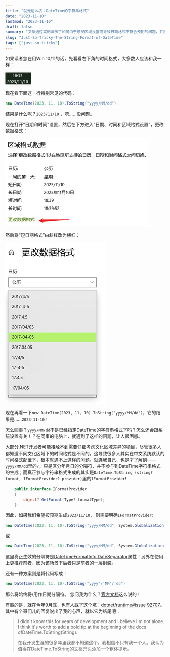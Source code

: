 ```yaml
---
title: "就是这么坑：DateTime的字符串格式"
date: "2023-11-10"
lastmod: "2023-11-10"
draft: false
summary: "文章通过实例演示了如何由于忽视区域设置而导致日期格式不符合预期的问题，并解释了DateTime.ToString方法中IFormatProvider参数的重要性。通过阅读本文，读者将学会如何正确地生成期望的日期格式字符串，避免在开发过程中遇到类似的困惑和错误。"
slug: "Just-So-Tricky-The-String-Format-of-DateTime"
tags: ["just-so-tricky"]
---
```


如果读者您在用Win 10/11的话，先看看右下角的时间格式，大多数人应该和我一样：

![1](1.png)

现在看下面这一行特别常见的代码：

```csharp
new DateTime(2023, 11, 10).ToString("yyyy/MM/dd")
```

结果是什么呢？`2023/11/10` ，嗯……没问题。

现在打开“日期和时间”设置，然后在下方进入“日期、时间和区域格式设置”，更改数据格式：

![2](2.png)

然后将“短日期格式”由斜杠改为横杠：

![3](3.png)

现在再看一下`new DateTime(2023, 11, 10).ToString("yyyy/MM/dd")`，它的结果是……`2023-11-10`！

怎么回事？`yyyy/MM/dd`不是已经指定DateTime的字符串格式了吗？怎么还会跟系统设置有关！？在同事的电脑上，就遇到了这样的问题，让人很困惑。

大部分.NET开发者可能接触不到需要仔细考虑文化区域差异的项目，尽管很多人都知道不同文化区域下的时间格式是不同的。这导致很多人其实在中文系统默认的时间格式配置下，根本就遇不上这样的问题。就连我自己，也是才了解到——
`yyyy/MM/dd`里的`/`，只是区分年月日的分隔符，并不参与到DateTime字符串格式的生成；而真正参与字符串格式生成的其实是`DateTime.ToString (string? format, IFormatProvider? provider)`里的`IFormatProvider`!

```csharp
    public interface IFormatProvider
    {
        object? GetFormat(Type? formatType);
    }
```

因此，如果我们希望按预期生成`2023/11/10`， 则需要明确`IFormatProvider`:

```csharp
new DateTime(2023, 11, 10).ToString("yyyy/MM/dd", System.Globalization.DateTimeFormatInfo.InvariantInfo)
```

或

```csharp
new DateTime(2023, 11, 10).ToString("yyyy/MM/dd", System.Globalization.CultureInfo.InvariantCulture)
```

这里真正生效的分隔符是[DateTimeFormatInfo.DateSeparator](https://learn.microsoft.com/zh-cn/dotnet/api/system.globalization.datetimeformatinfo.dateseparator)属性！另外在使用上更推荐前者，因为该场景下后者只是前者的一层封装。

还有一种方案则是将代码写成：

```csharp
new DateTime(2023, 11, 10).ToString("yyyy'/'MM'/'dd")
```

那么将始终将/用作日期分隔符。 您问我为什么？[官方文档](https://learn.microsoft.com/zh-cn/dotnet/standard/base-types/custom-date-and-time-format-strings#date-and-time-separator-specifiers)这么说的！

有趣的是，就在今年9月底，也有人踩了这个坑：[dotnet/runtime#issue 92707](https://github.com/dotnet/runtime/issues/92707)。其中有个哥们儿的回复说出了我的心声，就以它为结尾吧：

> I didn't know this for years of development and I believe I'm not alone. I think it's worth to add a bold tip at the beginning of the docs ofDateTime.ToString(String).
>
> 在我开发生涯的很多年里我都不知道这个，我相信不只有我一个人。我认为值得在DateTime.ToString的文档开头添加一个粗体提示。
